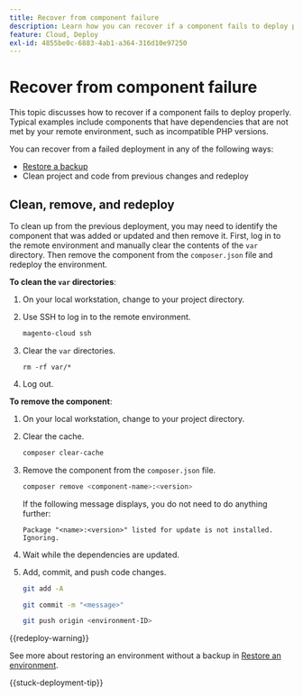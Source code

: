 ```yaml
---
title: Recover from component failure
description: Learn how you can recover if a component fails to deploy properly in Adobe Commerce on cloud infrastructure.
feature: Cloud, Deploy
exl-id: 4855be0c-6883-4ab1-a364-316d10e97250
---
```

# Recover from component failure

This topic discusses how to recover if a component fails to deploy properly. Typical examples include components that have dependencies that are not met by your remote environment, such as incompatible PHP versions.

You can recover from a failed deployment in any of the following ways:

- [Restore a backup](../storage/snapshots.md#restore-a-snapshot)
- Clean project and code from previous changes and redeploy

## Clean, remove, and redeploy

To clean up from the previous deployment, you may need to identify the component that was added or updated and then remove it. First, log in to the remote environment and manually clear the contents of the `var` directory. Then remove the component from the `composer.json` file and redeploy the environment.

**To clean the `var` directories**:

1. On your local workstation, change to your project directory.

1. Use SSH to log in to the remote environment.

   ```bash
   magento-cloud ssh
   ```

1. Clear the `var` directories.

   ```shell
   rm -rf var/*
   ```

1. Log out.

**To remove the component**:

1. On your local workstation, change to your project directory.

1. Clear the cache.

   ```bash
   composer clear-cache
   ```

1. Remove the component from the `composer.json` file.

   ```bash
   composer remove <component-name>:<version>
   ```

   If the following message displays, you do not need to do anything further:

   ```terminal
   Package "<name>:<version>" listed for update is not installed. Ignoring.
   ```

1. Wait while the dependencies are updated.

1. Add, commit, and push code changes.

   ```bash
   git add -A
   ```

   ```bash
   git commit -m "<message>"
   ```

   ```bash
   git push origin <environment-ID>
   ```

{{redeploy-warning}}

See more about restoring an environment without a backup in [Restore an environment](../development/restore-environment.md).

{{stuck-deployment-tip}}
